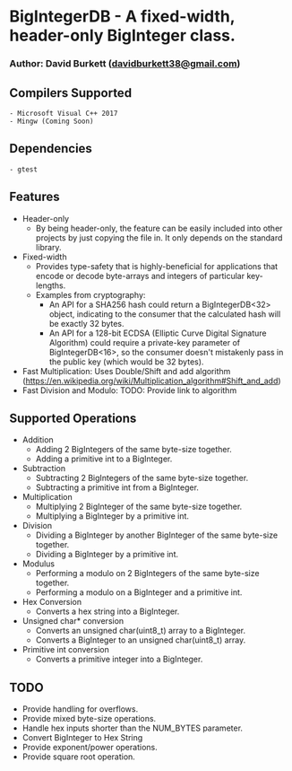 # BigIntegerDB - A fixed-width, header-only BigInteger class.
### Author: David Burkett (davidburkett38@gmail.com)
	
## Compilers Supported
	- Microsoft Visual C++ 2017
	- Mingw (Coming Soon)

## Dependencies
	- gtest
	
## Features
- Header-only
	- By being header-only, the feature can be easily included into other projects by just copying the file in. It only depends on the standard library.
- Fixed-width
	- Provides type-safety that is highly-beneficial for applications that encode or decode byte-arrays and integers of particular key-lengths.
	- Examples from cryptography:
		- An API for a SHA256 hash could return a BigIntegerDB<32> object, indicating to the consumer that the calculated hash will be exactly 32 bytes.
		- An API for a 128-bit ECDSA (Elliptic Curve Digital Signature Algorithm) could require a private-key parameter of BigIntegerDB<16>, so the consumer doesn't mistakenly pass in the public key (which would be 32 bytes).
- Fast Multiplication: Uses Double/Shift and add algorithm (https://en.wikipedia.org/wiki/Multiplication_algorithm#Shift_and_add)
- Fast Division and Modulo: TODO: Provide link to algorithm

## Supported Operations
- Addition
	- Adding 2 BigIntegers of the same byte-size together.
	- Adding a primitive int to a BigInteger.
- Subtraction
	- Subtracting 2 BigIntegers of the same byte-size together.
	- Subtracting a primitive int from a BigInteger.
- Multiplication
	- Multiplying 2 BigInteger of the same byte-size together.
	- Multiplying a BigInteger by a primitive int.
- Division
	- Dividing a BigInteger by another BigInteger of the same byte-size together.
	- Dividing a BigInteger by a primitive int.
- Modulus
	- Performing a modulo on 2 BigIntegers of the same byte-size together.
	- Performing a modulo on a BigInteger and a primitive int.
- Hex Conversion
	- Converts a hex string into a BigInteger.
- Unsigned char* conversion
	- Converts an unsigned char(uint8_t) array to a BigInteger.
	- Converts a BigInteger to an unsigned char(uint8_t) array.
- Primitive int conversion
	- Converts a primitive integer into a BigInteger.
	
## TODO
- Provide handling for overflows.
- Provide mixed byte-size operations.
- Handle hex inputs shorter than the NUM_BYTES parameter.
- Convert BigInteger to Hex String
- Provide exponent/power operations.
- Provide square root operation.